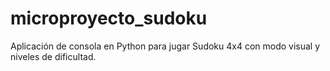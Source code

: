 # microproyecto_sudoku
Aplicación de consola en Python para jugar Sudoku 4x4 con modo visual y niveles de dificultad.

